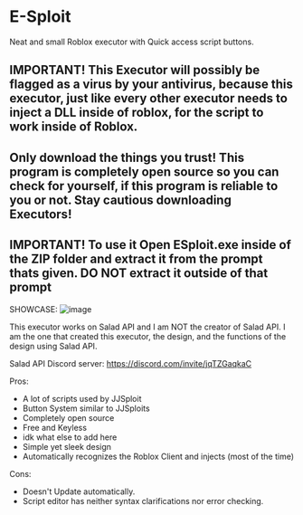 # E-Sploit
Neat and small Roblox executor with Quick access script buttons.

## IMPORTANT! This Executor will possibly be flagged as a virus by your antivirus, because this executor, just like every other executor needs to inject a DLL inside of roblox, for the script to work inside of Roblox.
## Only download the things you trust! This program is completely open source so you can check for yourself, if this program is reliable to you or not. Stay cautious downloading Executors!

## IMPORTANT! To use it Open ESploit.exe inside of the ZIP folder and extract it from the prompt thats given. DO NOT extract it outside of that prompt

SHOWCASE:
![image](https://github.com/user-attachments/assets/fb071a58-b9f7-475a-998b-535be20ee6e6)


This executor works on Salad API and I am NOT the creator of Salad API. I am the one that created this executor, the design, and the functions of the design using Salad API.

Salad API Discord server: https://discord.com/invite/jqTZGaqkaC

Pros:

- A lot of scripts used by JJSploit
- Button System similar to JJSploits
- Completely open source
- Free and Keyless
- idk what else to add here
- Simple yet sleek design
- Automatically recognizes the Roblox Client and injects (most of the time)

Cons:
- Doesn't Update automatically.
- Script editor has neither syntax clarifications nor error checking.
